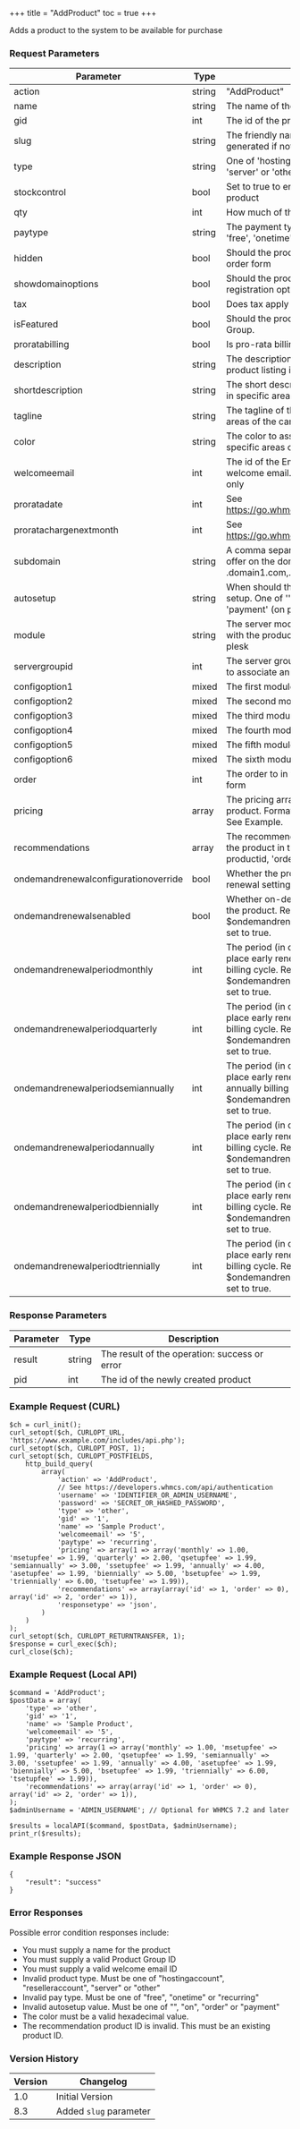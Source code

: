 +++
title = "AddProduct"
toc = true
+++

Adds a product to the system to be available for purchase

### Request Parameters

| Parameter | Type | Description | Required |
| --------- | ---- | ----------- | -------- |
| action | string | "AddProduct" | Required |
| name | string | The name of the product to be added | Required |
| gid | int | The id of the product group to add the product | Required |
| slug | string | The friendly name of the product. Will be generated if not supplied. | Optional |
| type | string | One of 'hostingaccount', 'reselleraccount', 'server' or 'other' | Optional |
| stockcontrol | bool | Set to true to enable stock control on the product | Optional |
| qty | int | How much of this product is in stock | Optional |
| paytype | string | The payment type of the product. One of 'free', 'onetime', 'recurring' | Optional |
| hidden | bool | Should the product be hidden from the client order form | Optional |
| showdomainoptions | bool | Should the product show the domain registration options. | Optional |
| tax | bool | Does tax apply to the product. | Optional |
| isFeatured | bool | Should the product be featured in the Product Group. | Optional |
| proratabilling | bool | Is pro-rata billing enabled for this product. | Optional |
| description | string | The description of the product to show on the product listing in the cart | Optional |
| shortdescription | string | The short description of the product to show in specific areas of the cart. | Optional |
| tagline | string | The tagline of the product to show in specific areas of the cart. | Optional |
| color | string | The color to associate with the product in specific areas of the cart. | Optional |
| welcomeemail | int | The id of the Email Template to use as the welcome email. Product/Service Messages only | Optional |
| proratadate | int | See https://go.whmcs.com/1981/products#pricing | Optional |
| proratachargenextmonth | int | See https://go.whmcs.com/1981/products#pricing | Optional |
| subdomain | string | A comma separated list of subdomains to offer on the domain register page. eg: .domain1.com,.domain2.com | Optional |
| autosetup | string | When should the product be automatically setup. One of '' (never), 'on' (pending order), 'payment' (on payment), 'order' (on order) | Optional |
| module | string | The server module system name to associate with the product. eg: cpanel, autorelease, plesk | Optional |
| servergroupid | int | The server group id used on product creation to associate an appropriate server | Optional |
| configoption1 | mixed | The first module configuration value | Optional |
| configoption2 | mixed | The second module configuration value | Optional |
| configoption3 | mixed | The third module configuration value | Optional |
| configoption4 | mixed | The fourth module configuration value | Optional |
| configoption5 | mixed | The fifth module configuration value | Optional |
| configoption6 | mixed | The sixth module configuration value | Optional |
| order | int | The order to in which to display on the order form | Optional |
| pricing | array | The pricing array to associate with the product. Format: $pricing[currencyid][cycle]. See Example. | Optional |
| recommendations | array | The recommendations array to associate with the product in the following format: ['id' => productid, 'order' => integer] (See example.) | Optional |
| ondemandrenewalconfigurationoverride | bool | Whether the product uses custom on-demand renewal settings. | Optional |
| ondemandrenewalsenabled | bool | Whether on-demand renewals are enabled for the product. Requires $ondemandrenewalconfigurationoverride be set to true. | Optional |
| ondemandrenewalperiodmonthly | int | The period (in days) during which clients can place early renewal orders for the monthly billing cycle. Requires $ondemandrenewalconfigurationoverride be set to true. | Optional |
| ondemandrenewalperiodquarterly | int | The period (in days) during which clients can place early renewal orders for the quarterly billing cycle. Requires $ondemandrenewalconfigurationoverride be set to true. | Optional |
| ondemandrenewalperiodsemiannually | int | The period (in days) during which clients can place early renewal orders for the semi-annually billing cycle. Requires $ondemandrenewalconfigurationoverride be set to true. | Optional |
| ondemandrenewalperiodannually | int | The period (in days) during which clients can place early renewal orders for the annually billing cycle. Requires $ondemandrenewalconfigurationoverride be set to true. | Optional |
| ondemandrenewalperiodbiennially | int | The period (in days) during which clients can place early renewal orders for the biennially billing cycle. Requires $ondemandrenewalconfigurationoverride be set to true. | Optional |
| ondemandrenewalperiodtriennially | int | The period (in days) during which clients can place early renewal orders for the triennially billing cycle. Requires $ondemandrenewalconfigurationoverride be set to true. | Optional |

### Response Parameters

| Parameter | Type | Description |
| --------- | ---- | ----------- |
| result | string | The result of the operation: success or error |
| pid | int | The id of the newly created product |


### Example Request (CURL)

```
$ch = curl_init();
curl_setopt($ch, CURLOPT_URL, 'https://www.example.com/includes/api.php');
curl_setopt($ch, CURLOPT_POST, 1);
curl_setopt($ch, CURLOPT_POSTFIELDS,
    http_build_query(
        array(
            'action' => 'AddProduct',
            // See https://developers.whmcs.com/api/authentication
            'username' => 'IDENTIFIER_OR_ADMIN_USERNAME',
            'password' => 'SECRET_OR_HASHED_PASSWORD',
            'type' => 'other',
            'gid' => '1',
            'name' => 'Sample Product',
            'welcomeemail' => '5',
            'paytype' => 'recurring',
            'pricing' => array(1 => array('monthly' => 1.00, 'msetupfee' => 1.99, 'quarterly' => 2.00, 'qsetupfee' => 1.99, 'semiannually' => 3.00, 'ssetupfee' => 1.99, 'annually' => 4.00, 'asetupfee' => 1.99, 'biennially' => 5.00, 'bsetupfee' => 1.99, 'triennially' => 6.00, 'tsetupfee' => 1.99)),
            'recommendations' => array(array('id' => 1, 'order' => 0), array('id' => 2, 'order' => 1)),
            'responsetype' => 'json',
        )
    )
);
curl_setopt($ch, CURLOPT_RETURNTRANSFER, 1);
$response = curl_exec($ch);
curl_close($ch);
```


### Example Request (Local API)

```
$command = 'AddProduct';
$postData = array(
    'type' => 'other',
    'gid' => '1',
    'name' => 'Sample Product',
    'welcomeemail' => '5',
    'paytype' => 'recurring',
    'pricing' => array(1 => array('monthly' => 1.00, 'msetupfee' => 1.99, 'quarterly' => 2.00, 'qsetupfee' => 1.99, 'semiannually' => 3.00, 'ssetupfee' => 1.99, 'annually' => 4.00, 'asetupfee' => 1.99, 'biennially' => 5.00, 'bsetupfee' => 1.99, 'triennially' => 6.00, 'tsetupfee' => 1.99)),
    'recommendations' => array(array('id' => 1, 'order' => 0), array('id' => 2, 'order' => 1)),
);
$adminUsername = 'ADMIN_USERNAME'; // Optional for WHMCS 7.2 and later

$results = localAPI($command, $postData, $adminUsername);
print_r($results);
```


### Example Response JSON

```
{
    "result": "success"
}
```


### Error Responses

Possible error condition responses include:

* You must supply a name for the product
* You must supply a valid Product Group ID
* You must supply a valid welcome email ID
* Invalid product type. Must be one of "hostingaccount", "reselleraccount", "server" or "other"
* Invalid pay type. Must be one of "free", "onetime" or "recurring"
* Invalid autosetup value. Must be one of "", "on", "order" or "payment"
* The color must be a valid hexadecimal value.
* The recommendation product ID is invalid. This must be an existing product ID.


### Version History

| Version | Changelog |
| ------- | --------- |
| 1.0 | Initial Version |
| 8.3 | Added `slug` parameter |
